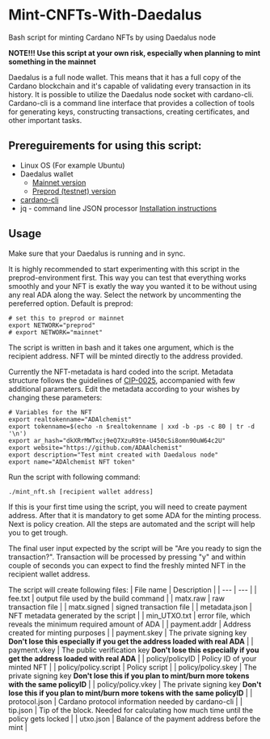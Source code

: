 # Mint-CNFTs-With-Daedalus
Bash script for minting Cardano NFTs by using Daedalus node

**NOTE!!! Use this script at your own risk, especially when planning to mint something in the mainnet**

Daedalus is a full node wallet. This means that it has a full copy of the Cardano blockchain and it's capable of validating every transaction in its history. It is possible to utilize the Daedalus node socket with cardano-cli. Cardano-cli is a command line interface that provides a collection of tools for generating keys, constructing transactions, creating certificates, and other important tasks.

## Prereguirements for using this script:
* Linux OS (For example Ubuntu)
* Daedalus wallet
  * [Mainnet version](https://daedaluswallet.io/en/download/)
  * [Preprod (testnet) version](https://docs.cardano.org/cardano-testnet/daedalus-testnet)
* [cardano-cli](https://github.com/input-output-hk/cardano-node/releases)
* jq - command line JSON processor [Installation instructions](https://lindevs.com/install-jq-on-ubuntu)

## Usage
Make sure that your Daedalus is running and in sync.

It is highly recommended to start experimenting with this script in the preprod-environment first. This way you can test that everything works smoothly and your NFT is exatly the way you wanted it to be without using any real ADA along the way.
Select the network by uncommenting the pereferred option. Default is preprod:
```
# set this to preprod or mainnet
export NETWORK="preprod"
# export NETWORK="mainnet"
```
The script is written in bash and it takes one argument, which is the recipient address. NFT will be minted directly to the address provided.

Currently the NFT-metadata is hard coded into the script. Metadata structure follows the guidelines of [CIP-0025](https://github.com/cardano-foundation/CIPs/tree/master/CIP-0025), accompanied with few additional parameters. Edit the metadata according to your wishes by changing these parameters:
```
# Variables for the NFT
export realtokenname="ADAlchemist"
export tokenname=$(echo -n $realtokenname | xxd -b -ps -c 80 | tr -d '\n')
export ar_hash="dkXRrMWTxcj9eQ7XzuR9te-U450cSi8omn90uW64c2U"
export website="https://github.com/ADAAlchemist"
export description="Test mint created with Daedalous node"
export name="ADAlchemist NFT token"
```

Run the script with following command:
```
./mint_nft.sh [recipient wallet address]
```
If this is your first time using the script, you will need to create payment address. After that it is mandatory to get some ADA for the minting process. Next is policy creation. All the steps are automated and the script will help you to get trough.

The final user input expected by the script will be "Are you ready to sign the transaction?". Transaction will be processed by pressing "y" and within couple of seconds you can expect to find the freshly minted NFT in the recipient wallet address.

The script will create following files:
| File name | Description |
| --- | --- |
| fee.txt | output file used by the build command |
| matx.raw | raw transaction file |
| matx.signed | signed transaction file |
| metadata.json | NFT metadata generated by the script |
| min_UTXO.txt | error file, which reveals the minimum required amount of ADA |
| payment.addr | Address created for minting purposes |
| payment.skey | The private signing key **Don't lose this especially if you get the address loaded with real ADA** |
| payment.vkey | The public verification key **Don't lose this especially if you get the address loaded with real ADA** |
| policy/policyID | Policy ID of your minted NFT |
| policy/policy.script | Policy script |
| policy/policy.skey | The private signing key **Don't lose this if you plan to mint/burn more tokens with the same policyID** |
| policy/policy.vkey | The private signing key **Don't lose this if you plan to mint/burn more tokens with the same policyID** |
| protocol.json | Cardano protocol information needed by cardano-cli |
| tip.json | Tip of the block. Needed for calculating how much time until the policy gets locked |
| utxo.json | Balance of the payment address before the mint |


